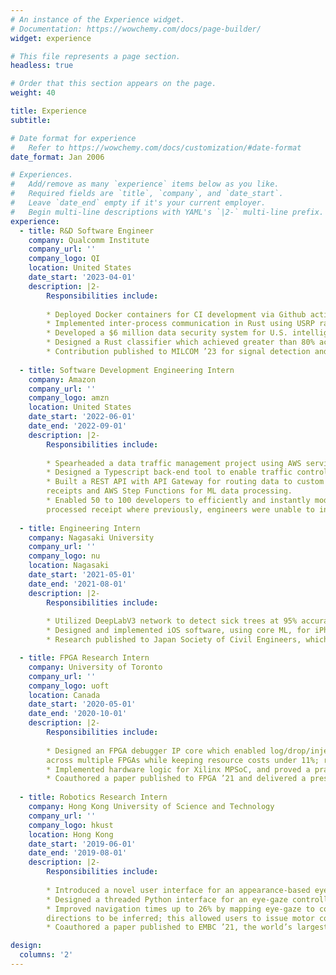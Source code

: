 ```yaml
---
# An instance of the Experience widget.
# Documentation: https://wowchemy.com/docs/page-builder/
widget: experience

# This file represents a page section.
headless: true

# Order that this section appears on the page.
weight: 40

title: Experience
subtitle:

# Date format for experience
#   Refer to https://wowchemy.com/docs/customization/#date-format
date_format: Jan 2006

# Experiences.
#   Add/remove as many `experience` items below as you like.
#   Required fields are `title`, `company`, and `date_start`.
#   Leave `date_end` empty if it's your current employer.
#   Begin multi-line descriptions with YAML's `|2-` multi-line prefix.
experience:
  - title: R&D Software Engineer 
    company: Qualcomm Institute
    company_url: ''
    company_logo: QI
    location: United States
    date_start: '2023-04-01'
    description: |2-
        Responsibilities include:
        
        * Deployed Docker containers for CI development via Github actions for testing infrastructure, and managed testing on the cloud.
        * Implemented inter-process communication in Rust using USRP radios for multi-threaded radio scheduling software with TCP.
        * Developed a $6 million data security system for U.S. intelligence (IARPA), for detection of unknown devices.
        * Designed a Rust classifier which achieved greater than 80% accuracy across 8 different signals.
        * Contribution published to MILCOM ’23 for signal detection and localization of wireless activity using software defined radios.
        
  - title: Software Development Engineering Intern
    company: Amazon
    company_url: ''
    company_logo: amzn
    location: United States
    date_start: '2022-06-01'
    date_end: '2022-09-01'
    description: |2-
        Responsibilities include:
        
        * Spearheaded a data traffic management project using AWS services, to develop from scratch, with Buyer Risk Prevention team.
        * Designed a Typescript back-end tool to enable traffic control on over 2000 transactions/second per order for real-time and historical data point collection, obtained from buyer receipts, by moving data between DynamoDB and SQS queues.
        * Built a REST API with API Gateway for routing data to custom Lambda functions to start/stop/pauses data traffic between buyer
        receipts and AWS Step Functions for ML data processing.
        * Enabled 50 to 100 developers to efficiently and instantly modify traffic patterns, and save at least 2-3 hours of wait-time per
        processed receipt where previously, engineers were unable to independently modify traffic without permission.
  
  - title: Engineering Intern
    company: Nagasaki University
    company_url: ''
    company_logo: nu
    location: Nagasaki
    date_start: '2021-05-01'
    date_end: '2021-08-01'
    description: |2-
        Responsibilities include:
        
        * Utilized DeepLabV3 network to detect sick trees at 95% accuracy, enabling automatic tree hazard inspections in Nagasaki City.
        * Designed and implemented iOS software, using core ML, for iPhone cameras to be used in real-time image segmentation.
        * Research published to Japan Society of Civil Engineers, which drew over 5000 attendees including Japan Railways (JR) officials.

  - title: FPGA Research Intern
    company: University of Toronto
    company_url: ''
    company_logo: uoft
    location: Canada
    date_start: '2020-05-01'
    date_end: '2020-10-01'
    description: |2-
        Responsibilities include:
        
        * Designed an FPGA debugger IP core which enabled log/drop/injecting data into any memory mapped data stream to locate bugs
        across multiple FPGAs while keeping resource costs under 11%; research was funded by Alibaba, Xilinx, and Fidus Systems.
        * Implemented hardware logic for Xilinx MPSoC, and proved a practical extension to debugging with memory-mapped interfaces.
        * Coauthored a paper published to FPGA ’21 and delivered a presentation to over 150 research associates from the field.
        
  - title: Robotics Research Intern
    company: Hong Kong University of Science and Technology
    company_url: ''
    company_logo: hkust
    location: Hong Kong
    date_start: '2019-06-01'
    date_end: '2019-08-01'
    description: |2-
        Responsibilities include:
        
        * Introduced a novel user interface for an appearance-based eye tracking algorithm to enable hands-free robotic control.
        * Designed a threaded Python interface for an eye-gaze controlled (via webcam) robot simulated in several ROS environments.
        * Improved navigation times up to 26% by mapping eye-gaze to coordinates on a monitor displaying the environment, allowing for
        directions to be inferred; this allowed users to issue motor commands by just gazing at a desired destination in their field of view.
        * Coauthored a paper published to EMBC ’21, the world’s largest international conference for biomedical engineering research.

design:
  columns: '2'
---
```

